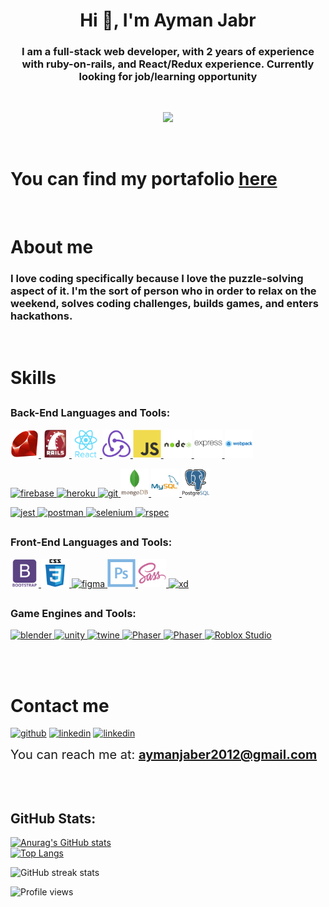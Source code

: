 
<h1 align="center">Hi 👋, I'm Ayman Jabr</h1>
<h3 align="center">I am a full-stack web developer, with 2 years of experience with ruby-on-rails, and React/Redux experience. Currently looking for job/learning opportunity</h3>

<br>

<div align="center">

![](https://media.giphy.com/media/144Q1gg0FkTEVG/giphy.gif)
</div>

<br>

 # You can find my portafolio [here](aymanjabr.me) 

   
<br>



# About me

### I love coding specifically because I love the puzzle-solving aspect of it. I'm the sort of person who in order to relax on the weekend, solves coding challenges, builds games, and enters hackathons.




<br>


# Skills
## <h3 align="left">Back-End Languages and Tools:</h3>
<p align="left">

<a href="https://www.ruby-lang.org/en/" target="_blank"> <img src="https://raw.githubusercontent.com/devicons/devicon/master/icons/ruby/ruby-original.svg" alt="ruby" width="45" height="45"/> </a> <a href="https://rubyonrails.org" target="_blank"> <img src="https://raw.githubusercontent.com/devicons/devicon/master/icons/rails/rails-original-wordmark.svg" alt="rails" width="45" height="45"/> </a> <a href="https://reactjs.org/" target="_blank"> <img src="https://raw.githubusercontent.com/devicons/devicon/master/icons/react/react-original-wordmark.svg" alt="react" width="45" height="45"/> </a> <a href="https://redux.js.org" target="_blank"> <img src="https://raw.githubusercontent.com/devicons/devicon/master/icons/redux/redux-original.svg" alt="redux" width="45" height="45"/> </a> <a href="https://developer.mozilla.org/en-US/docs/Web/JavaScript" target="_blank"> <img src="https://raw.githubusercontent.com/devicons/devicon/master/icons/javascript/javascript-original.svg" alt="javascript" width="45" height="45"/> </a> <a href="https://nodejs.org" target="_blank"> <img src="https://raw.githubusercontent.com/devicons/devicon/master/icons/nodejs/nodejs-original-wordmark.svg" alt="nodejs" width="45" height="45"/> </a> <a href="https://expressjs.com" target="_blank"> <img src="https://raw.githubusercontent.com/devicons/devicon/master/icons/express/express-original-wordmark.svg" alt="express" width="45" height="45"/> </a> <a href="https://webpack.js.org" target="_blank"> <img src="https://raw.githubusercontent.com/devicons/devicon/d00d0969292a6569d45b06d3f350f463a0107b0d/icons/webpack/webpack-original-wordmark.svg" alt="webpack" width="45" height="45"/> </a>

<a href="https://firebase.google.com/" target="_blank"> <img src="https://www.vectorlogo.zone/logos/firebase/firebase-icon.svg" alt="firebase" width="45" height="45"/> </a> <a href="https://heroku.com" target="_blank"> <img src="https://www.vectorlogo.zone/logos/heroku/heroku-icon.svg" alt="heroku" width="45" height="45"/> </a><a href="https://git-scm.com/" target="_blank"> <img src="https://www.vectorlogo.zone/logos/git-scm/git-scm-icon.svg" alt="git" width="45" height="45"/> </a> <a href="https://www.mongodb.com/" target="_blank"> <img src="https://raw.githubusercontent.com/devicons/devicon/master/icons/mongodb/mongodb-original-wordmark.svg" alt="mongodb" width="45" height="45"/> </a> <a href="https://www.mysql.com/" target="_blank"> <img src="https://raw.githubusercontent.com/devicons/devicon/master/icons/mysql/mysql-original-wordmark.svg" alt="mysql" width="45" height="45"/> </a> <a href="https://www.postgresql.org" target="_blank"> <img src="https://raw.githubusercontent.com/devicons/devicon/master/icons/postgresql/postgresql-original-wordmark.svg" alt="postgresql" width="45" height="45"/> </a> 

<a href="https://jestjs.io" target="_blank"> <img src="https://www.vectorlogo.zone/logos/jestjsio/jestjsio-icon.svg" alt="jest" width="45" height="45"/> </a> <a href="https://postman.com" target="_blank"> <img src="https://www.vectorlogo.zone/logos/getpostman/getpostman-icon.svg" alt="postman" width="45" height="45"/> </a> <a href="https://www.selenium.dev" target="_blank"> <img src="https://i.postimg.cc/gx7fqhr7/selenium-logo.png" alt="selenium" width="45" height="45"/> </a><a href="https://rspec.info/" target="_blank"> <img src="https://i.postimg.cc/67q8krph/rspec-logo.png" alt="rspec" width="45" height="45"/> </a>


</p>


## <h3 align="left">Front-End Languages and Tools:</h3>
<p align="left"> 
<a href="https://getbootstrap.com" target="_blank"> <img src="https://raw.githubusercontent.com/devicons/devicon/master/icons/bootstrap/bootstrap-plain-wordmark.svg" alt="bootstrap" width="45" height="45"/> </a><a href="https://www.w3schools.com/css/" target="_blank"> <img src="https://raw.githubusercontent.com/devicons/devicon/master/icons/css3/css3-original-wordmark.svg" alt="css3" width="45" height="45"/> </a><a href="https://www.figma.com/" target="_blank"> <img src="https://www.vectorlogo.zone/logos/figma/figma-icon.svg" alt="figma" width="45" height="45"/> </a><a href="https://www.photoshop.com/en" target="_blank"> <img src="https://raw.githubusercontent.com/devicons/devicon/master/icons/photoshop/photoshop-line.svg" alt="photoshop" width="45" height="45"/> </a><a href="https://sass-lang.com" target="_blank"> <img src="https://raw.githubusercontent.com/devicons/devicon/master/icons/sass/sass-original.svg" alt="sass" width="45" height="45"/> </a><a href="https://www.adobe.com/products/xd.html" target="_blank"> <img src="https://cdn.worldvectorlogo.com/logos/adobe-xd.svg" alt="xd" width="45" height="45"/> </a>
</p>


## <h3 align="left">Game Engines and Tools:</h3>
<p align="left">
<a href="https://www.blender.org/" target="_blank"> <img src="https://download.blender.org/branding/community/blender_community_badge_white.svg" alt="blender" width="45" height="45"/> </a> <a href="https://unity.com/" target="_blank"> <img src="https://www.vectorlogo.zone/logos/unity3d/unity3d-icon.svg" alt="unity" width="45" height="45"/> </a> <a href="https://twinery.org/" target="_blank"> <img src="https://i.postimg.cc/J0hVZTsn/twine-logo.png" alt="twine" width="45" height="45"/> </a> <a href="https://monogatari.io/" target="_blank"> <img src="https://i.postimg.cc/wRq8rV6q/monogatori.png" alt="Phaser" width="45" height="45"/> </a> <a href="https://phaser.io/" target="_blank"> <img src="https://www.vectorlogo.zone/logos/phaserio/phaserio-icon.svg" alt="Phaser" width="45" height="45"/> </a> <a href="https://www.roblox.com/create" target="_blank"> <img src="https://i.postimg.cc/YhMJ2bBM/roblox-studio-logo.png" alt="Roblox Studio" width="45" height="45"/> </a>


</p>

<br>
<br>

# Contact me

[<img src='https://cdn.jsdelivr.net/npm/simple-icons@3.0.1/icons/github.svg' alt='github' height='45'>](https://github.com/AymanJabr)  [<img src='https://cdn.jsdelivr.net/npm/simple-icons@3.0.1/icons/linkedin.svg' alt='linkedin' height='45'>](https://www.linkedin.com/in/https://www.linkedin.com/in/ayman-jabr//) [<img src='https://www.vectorlogo.zone/logos/angel/angel-icon.svg' alt='linkedin' height='45'>](https://angel.co/u/ayman-jabr)


 <span style="font-size: 20px; margin-bottom: 25px"> You can reach me at:  **aymanjaber2012@gmail.com** </span>


<br><br>

## GitHub Stats:
[![Anurag's GitHub stats](https://github-readme-stats.vercel.app/api?username=AymanJabr&count_private=true&theme=vue&show_icons=true)](https://github.com/anuraghazra/github-readme-stats)  
[![Top Langs](https://github-readme-stats.vercel.app/api/top-langs/?username=AymanJabr&layout=compact&theme=vue)](https://github.com/anuraghazra/github-readme-stats)

![GitHub streak stats](https://github-readme-streak-stats.herokuapp.com/?user=AymanJabr)  

![Profile views](https://gpvc.arturio.dev/AymanJabr)  
